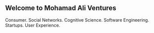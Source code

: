 ## Welcome to Mohamad Ali Ventures

Consumer. 
Social Networks. 
Cognitive Science. 
Software Engineering. 
Startups. 
User Experience. 
